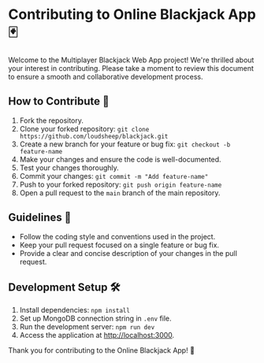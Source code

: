 # Contributing to Online Blackjack App 🃏

Welcome to the Multiplayer Blackjack Web App project! We're thrilled about your interest in contributing. Please take a moment to review this document to ensure a smooth and collaborative development process.

## How to Contribute 🚀

1. Fork the repository.
2. Clone your forked repository: `git clone https://github.com/loudsheep/blackjack.git`
3. Create a new branch for your feature or bug fix: `git checkout -b feature-name`
4. Make your changes and ensure the code is well-documented.
5. Test your changes thoroughly.
6. Commit your changes: `git commit -m "Add feature-name"`
7. Push to your forked repository: `git push origin feature-name`
8. Open a pull request to the `main` branch of the main repository.

## Guidelines 📝

- Follow the coding style and conventions used in the project.
- Keep your pull request focused on a single feature or bug fix.
- Provide a clear and concise description of your changes in the pull request.

## Development Setup 🛠️

1. Install dependencies: `npm install`
2. Set up MongoDB connection string in `.env` file.
3. Run the development server: `npm run dev`
4. Access the application at [http://localhost:3000](http://localhost:3000).

Thank you for contributing to the Online Blackjack App! 🙌
